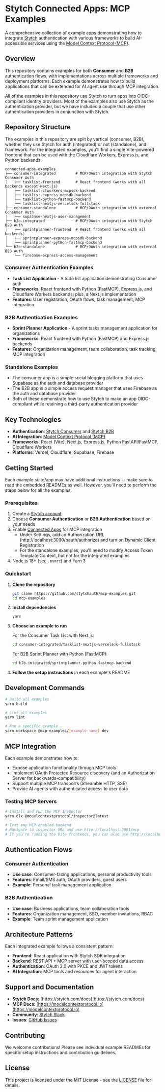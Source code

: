 # Stytch Connected Apps: MCP Examples

A comprehensive collection of example apps demonstrating how to integrate [Stytch](https://stytch.com/) authentication with various frameworks to build AI-accessible services using the [Model Context Protocol (MCP)](https://modelcontextprotocol.io/).

## Overview

This repository contains examples for both **Consumer** and **B2B** authentication flows, with implementations across multiple frameworks and deployment platforms.
Each example demonstrates how to build applications that can be extended for AI agent use through MCP integration.

All of the examples in this repository use Stytch to turn apps into OIDC-compliant identity providers.
Most of the examples also use Stytch as the authentication provider, but we have included a couple that use other authentication providers in conjunction with Stytch.

## Repository Structure

The examples in this repository are split by vertical (consumer, B2B), whether they use Stytch for auth (integrated) or not (standalone), and framework.
For the integrated examples, you'll find a single Vite-powered frontend that can be used with the Cloudflare Workers, Express.js, and Python backends.

```
connected-apps-examples
├── consumer-integrated         # MCP/OAuth integration with Stytch Consumer Auth
│   ├── tasklist-frontend       # React frontend (works with all backends except Next.js)
│   ├── tasklist-cfworkers-mcpsdk-backend
│   ├── tasklist-express-mcpsdk-backend
│   ├── tasklist-python-fastmcp-backend
│   └── tasklist-nextjs-vercelsdk-fullstack
├── consumer-standalone         # MCP/OAuth integration with external Consumer Auth
|   └── supabase-nextjs-user-management
├── b2b-integrated              # MCP/OAuth integration with Stytch B2B Auth
│   ├── sprintplanner-frontend  # React frontend (works with all backends)
│   ├── sprintplanner-express-mcpsdk-backend
│   └── sprintplanner-python-fastmcp-backend
└── b2b-standalone              # MCP/OAuth integration with external B2B Auth
    └── firebase-express-access-management
```

### Consumer Authentication Examples

- **Task List Application** - A todo list application demonstrating Consumer auth
- **Frameworks**: React frontend with Python (FastMCP), Express.js, and Cloudflare Workers backends; plus, a Next.js implementation
- **Features**: User registration, OAuth flows, task management, MCP integration

### B2B Authentication Examples

- **Sprint Planner Application** - A sprint tasks management application for organizations
- **Frameworks**: React frontend with Python (FastMCP) and Express.js backends
- **Features**: Organization management, team collaboration, task tracking, MCP integration

### Standalone Examples

- The consumer app is a simple social blogging platform that uses Supabase as the auth and database provider
- The B2B app is a simple access request manager that uses Firebase as the auth and database provider
- Both of these demonstrate how to use Stytch to make an app OIDC-compliant while retaining a third-party authentication provider

## Key Technologies

- **Authentication**: [Stytch Consumer](https://stytch.com/b2c) and [Stytch B2B](https://stytch.com/b2b)
- **AI Integration**: [Model Context Protocol (MCP)](https://modelcontextprotocol.io/)
- **Frameworks**: React (Vite), Next.js, Express.js, Python FastAPI/FastMCP, Cloudflare Workers
- **Platforms**: Vercel, Cloudflare, Supabase, Firebase

## Getting Started

Each example suite/app may have additional instructions -- make sure to read the embedded READMEs as well.
However, you'll need to perform the steps below for all the examples.

### Prerequisites

1. Create a [Stytch account](https://stytch.com/)
2. Choose **Consumer Authentication** or **B2B Authentication** based on your needs
3. Enable [Connected Apps](https://stytch.com/dashboard/connected-apps) for MCP integration
   - Under Settings, add an Authorization URL (http://localhost:3000/oauth/authorize) and turn on Dynamic Client Registration
   - For the standalone examples, you'll need to modify Access Token Template Content, but not for the integrated examples
4. Node.js 18+ (see `.nvmrc`) and Yarn 3

### Quickstart

1. **Clone the repository**

   ```bash
   git clone https://github.com/stytchauth/mcp-examples.git
   cd mcp-examples
   ```

2. **Install dependencies**

   ```bash
   yarn
   ```

3. **Choose an example to run**

   For the Consumer Task List with Next.js:

   ```bash
   cd consumer-integrated/tasklist-nextjs-vercelsdk-fullstack
   ```

   For B2B Sprint Planner with Python (FastMCP):

   ```bash
   cd b2b-integrated/sprintplanner-python-fastmcp-backend
   ```

4. **Follow the setup instructions** in each example's README

## Development Commands

```bash
# Build all examples
yarn build

# Lint all examples
yarn lint

# Run a specific example
yarn workspace @mcp-examples/[example-name] dev
```

## MCP Integration

Each example demonstrates how to:

- Expose application functionality through MCP tools
- Implement OAuth Protected Resource discovery (and an Authorization Server for backwards-compatibility)
- Support multiple MCP transports (Streamble HTTP, SSE)
- Provide AI agents with authenticated access to user data

### Testing MCP Servers

```bash
# Install and run the MCP Inspector
yarn dlx @modelcontextprotocol/inspector@latest

# Test any MCP-enabled backend
# Navigate to inspector URL and use http://localhost:3001/mcp
# If you're running the Vite frontends, you can also use http://localhost:3000/mcp
```

## Authentication Flows

### Consumer Authentication

- **Use case**: Consumer-facing applications, personal productivity tools
- **Features**: Email/SMS auth, OAuth providers, guest users
- **Example**: Personal task management application

### B2B Authentication

- **Use case**: Business applications, team collaboration tools
- **Features**: Organization management, SSO, member invitations, RBAC
- **Example**: Team sprint management application

## Architecture Patterns

Each integrated example follows a consistent pattern:

- **Frontend**: React application with Stytch SDK integration
- **Backend**: REST API + MCP server with user-scoped data access
- **Authentication**: OAuth 2.0 with PKCE and JWT tokens
- **AI Integration**: MCP tools and resources for agent interaction

## Support and Documentation

- **Stytch Docs**: [https://stytch.com/docs](https://stytch.com/docs)
- **MCP Docs**: [https://modelcontextprotocol.io](https://modelcontextprotocol.io)
- **Community**: [Stytch Slack](https://stytch.com/docs/resources/support/overview)
- **Issues**: [GitHub Issues](https://github.com/stytchauth/mcp-examples/issues)

## Contributing

We welcome contributions! Please see individual example READMEs for specific setup instructions and contribution guidelines.

## License

This project is licensed under the MIT License - see the [LICENSE](LICENSE) file for details.
